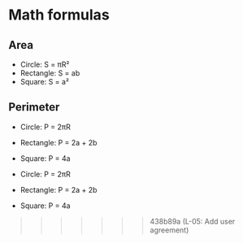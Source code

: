 # Math formulas
## Area
- Circle: S = πR²
- Rectangle: S = ab
- Square: S = a²

## Perimeter
- Circle: P = 2πR
- Rectangle: P = 2a + 2b
- Square: P = 4a

- Circle: P = 2πR
- Rectangle: P = 2a + 2b
- Square: P = 4a
>>>>>>> 438b89a (L-05: Add user agreement)